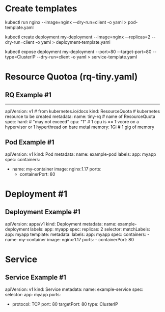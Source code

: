 # Create templates

kubectl run nginx --image=nginx --dry-run=client -o yaml > pod-template.yaml

kubectl create deployment my-deployment --image=nginx --replicas=2 --dry-run=client -o yaml > deployment-template.yaml

kubectl expose deployment my-deployment --port=80 --target-port=80 --type=ClusterIP --dry-run=client -o yaml > service-template.yaml


# Resource Quotoa (rq-tiny.yaml) 

## RQ Example #1
---
apiVersion: v1           # from kubernetes.io/docs
kind: ResourceQuota      # kubernetes resource to be created
metadata:
  name: tiny-rq          # name of ResourceQuota
spec:
  hard:                  # "may not exceed"
    cpu: "1"             # 1 cpu is == 1 vcore on a hypervisor or 1 hyperthread on bare metal
    memory: 1Gi          # 1 gig of memory


## Pod  Example #1
apiVersion: v1
kind: Pod
metadata:
  name: example-pod
  labels:
    app: myapp
spec:
  containers:
  - name: my-container
    image: nginx:1.17
    ports:
    - containerPort: 80


# Deployment #1

## Deployment  Example #1
apiVersion: apps/v1
kind: Deployment
metadata:
  name: example-deployment
  labels:
    app: myapp
spec:
  replicas: 2
  selector:
    matchLabels:
      app: myapp
  template:
    metadata:
      labels:
        app: myapp
    spec:
      containers:
      - name: my-container
        image: nginx:1.17
        ports:
        - containerPort: 80

# Service 

## Service Example #1

apiVersion: v1
kind: Service
metadata:
  name: example-service
spec:
  selector:
    app: myapp
  ports:
  - protocol: TCP
    port: 80
    targetPort: 80
  type: ClusterIP
